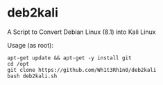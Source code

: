 # deb2kali
A Script to Convert Debian Linux (8.1) into Kali Linux

Usage (as root):

    apt-get update && apt-get -y install git
    cd /opt
    git clone https://github.com/Wh1t3Rh1n0/deb2kali
    bash deb2kali.sh
